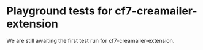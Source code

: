 # Playground tests for cf7-creamailer-extension
We are still awaiting the first test run for cf7-creamailer-extension.
